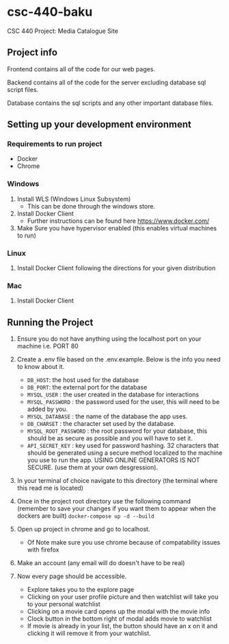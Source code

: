 # csc-440-baku
CSC 440 Project: Media Catalogue Site

## Project info
Frontend contains all of the code for our web pages.

Backend contains all of the code for the server excluding database sql script files.

Database contains the sql scripts and any other important database files.

## Setting up your development environment

### Requirements to run project

- Docker
- Chrome

### Windows

1. Install WLS (Windows Linux Subsystem)
    - This can be done through the windows store.
2. Install Docker Client
    - Further instructions can be found here https://www.docker.com/
3. Make Sure you have hypervisor enabled (this enables virtual machines to run)

### Linux
1. Install Docker Client following the directions for your given distribution

### Mac
1. Install Docker Client

## Running the Project

1. Ensure you do not have anything using the localhost port on your machine i.e. PORT 80

2. Create a .env file based on the .env.example. Below is the info you need to know about it.
    - `DB_HOST`: the host used for the database
    - `DB_PORT`: the external port for the database
    - `MYSQL_USER` : the user created in the database for interactions
    - `MYSQL_PASSWORD` : the password used for the user, this will need to be added by you.
    - `MYSQL_DATABASE` : the name of the database the app uses.
    - `DB_CHARSET` : the character set used by the database.
    - `MYSQL_ROOT_PASSWORD` : the root password for your database, this should be as secure as possible and you will have to set it.
    - `API_SECRET_KEY` : key used for password hashing. 32 characters that should be generated using a secure method localized to the machine you use to run the app. USING ONLINE GENERATORS IS NOT SECURE. (use them at your own desgression).

2. In your terminal of choice navigate to this directory (the terminal where this read me is located) 

3. Once in the project root directory use the following command (remember to save your changes if you want them to appear when the dockers are built)
    `docker-compose up -d --build`

4. Open up project in chrome and go to localhost.
    - Of Note make sure you use chrome because of compatability issues with firefox

5. Make an account (any email will do doesn't have to be real)

6. Now every page should be accessible.
    - Explore takes you to the explore page
    - Clicking on your user profile picture and then watchlist will take you to your personal watchlist
    - Clicking on a movie card opens up the modal with the movie info
    - Clock button in the bottom right of modal adds movie to watchlist
    - If movie is already in your list, the button should have an x on it and clicking it will remove it from your watchlist. 
